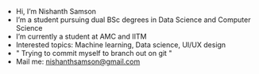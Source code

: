 - Hi, I’m Nishanth Samson
- I’m a student pursuing dual BSc degrees in Data Science and Computer Science
- I’m currently a student at AMC and IITM
- Interested topics: Machine learning, Data science, UI/UX design 
- " Trying to commit myself to branch out on git "
- Mail me: nishanthsamson@gmail.com

<!---
NishanthSamson82/NishanthSamson82 is a ✨ special ✨ repository because its `README.md` (this file) appears on your GitHub profile.
You can click the Preview link to take a look at your changes.
--->
